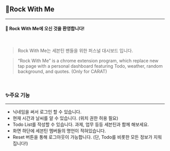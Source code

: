 ## 💎Rock With Me
***

#### 👋 Rock With Me에 오신 것을 환영합니다!
<br>

> Rock With Me는 세븐틴 팬들을 위한 퍼스널 대시보드 입니다.
> 

> “Rock With Me” is  a chrome extension program, which replace new tap page with a personal dashboard featuring Todo, weather, random background, and quotes. (Only for CARAT)
>
<br>

### ✨주요 기능
***
- 닉네임을 써서 로그인 할 수 있습니다.
- 현재 시간과 날씨를 알 수 있습니다. (위치 권한 허용 필요)
- Todo List를 작성할 수 있습니다. 과제, 업무 등등 세븐틴과 함께 해보세요.
- 화면 하단에 세븐틴 멤버들의 명언이 적혀있습니다.
- Reset 버튼을 통해 로그아웃이 가능합니다. (단, Todo를 비롯한 모든 정보가 지워집니다!)
